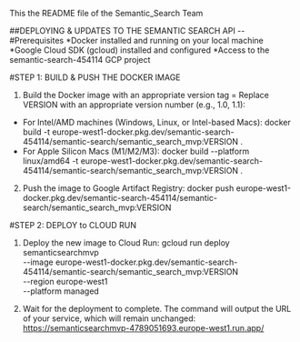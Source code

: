 This the README file of the Semantic_Search Team

##DEPLOYING & UPDATES TO THE SEMANTIC SEARCH API
-- #Prerequisites
*Docker installed and running on your local machine
*Google Cloud SDK (gcloud) installed and configured
*Access to the semantic-search-454114 GCP project

#STEP 1: BUILD & PUSH THE DOCKER IMAGE
1. Build the Docker image with an appropriate version tag = Replace VERSION with an appropriate version number (e.g., 1.0, 1.1):
- For Intel/AMD machines (Windows, Linux, or Intel-based Macs):
docker build -t europe-west1-docker.pkg.dev/semantic-search-454114/semantic-search/semantic_search_mvp:VERSION .
- For Apple Silicon Macs (M1/M2/M3):
docker build --platform linux/amd64 -t europe-west1-docker.pkg.dev/semantic-search-454114/semantic-search/semantic_search_mvp:VERSION .

2. Push the image to Google Artifact Registry:
docker push europe-west1-docker.pkg.dev/semantic-search-454114/semantic-search/semantic_search_mvp:VERSION

#STEP 2: DEPLOY to CLOUD RUN
1. Deploy the new image to Cloud Run:
gcloud run deploy semanticsearchmvp \
  --image europe-west1-docker.pkg.dev/semantic-search-454114/semantic-search/semantic_search_mvp:VERSION \
  --region europe-west1 \
  --platform managed

2. Wait for the deployment to complete. The command will output the URL of your service, which will remain unchanged: https://semanticsearchmvp-4789051693.europe-west1.run.app/

